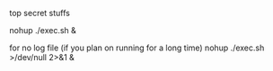 top secret stuffs

nohup ./exec.sh <workers optional> &

for no log file (if you plan on running for a long time)
nohup ./exec.sh <workers optional> >/dev/null 2>&1 &

